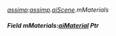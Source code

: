 _[assimp](../../modules/assimp/assimp-module.md):[assimp](../../modules/assimp/assimp-module.md).[aiScene](../../modules/assimp/assimp-aiscene.md).mMaterials_
##### Field mMaterials:[aiMaterial](../../modules/assimp/assimp-aimaterial.md) Ptr
